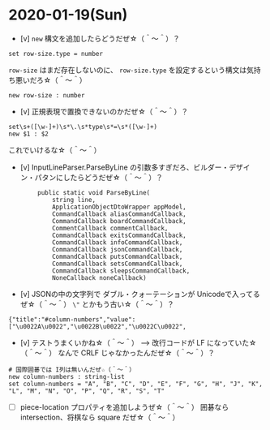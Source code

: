 # 2020-01-19(Sun)

* [v] `new` 構文を追加したらどうだぜ☆（＾～＾）？

```
set row-size.type = number
```

`row-size` はまだ存在しないのに、 `row-size.type` を設定するという構文は気持ち悪いだろ☆（＾～＾）  

```
new row-size : number
```

* [v] 正規表現で置換できないのかだぜ☆（＾～＾）？

```
set\s+([\w-]+)\s*\.\s*type\s*=\s*([\w-]+)
new $1 : $2
```

これでいけるな☆（＾～＾）


* [v] InputLineParser.ParseByLine の引数多すぎだろ、ビルダー・デザイン・パタンにしたらどうだぜ☆（＾～＾）？

```
        public static void ParseByLine(
            string line,
            ApplicationObjectDtoWrapper appModel,
            CommandCallback aliasCommandCallback,
            CommandCallback boardCommandCallback,
            CommentCallback commentCallback,
            CommandCallback exitsCommandCallback,
            CommandCallback infoCommandCallback,
            CommandCallback jsonCommandCallback,
            CommandCallback putsCommandCallback,
            CommandCallback setsCommandCallback,
            CommandCallback sleepsCommandCallback,
            NoneCallback noneCallback)
```

* [v] JSONの中の文字列で ダブル・クォーテーションが Unicodeで入ってるぜ☆（＾～＾） `\"` とかもう古い☆（＾～＾）？

```
{"title":"#column-numbers","value":["\u0022A\u0022","\u0022B\u0022","\u0022C\u0022",
```

* [v] テストうまくいかね☆（＾～＾） --> 改行コードが LF になっていた☆（＾～＾） なんで CRLF じゃなかったんだぜ☆（＾～＾）？

```
# 国際囲碁では I列は無いんだぜ☆（＾～＾）
new column-numbers : string-list
set column-numbers = "A", "B", "C", "D", "E", "F", "G", "H", "J", "K", "L", "M", "N", "O", "P", "Q", "R", "S", "T"
```

* [ ] piece-location プロパティを追加しようぜ☆（＾～＾） 囲碁なら intersection、将棋なら square だぜ☆（＾～＾）
